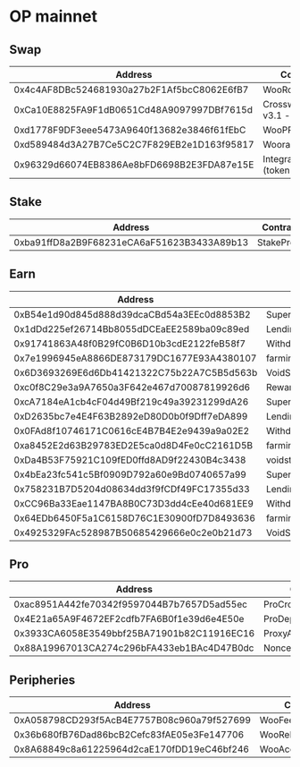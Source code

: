 # OP mainnet

## Swap

<table><thead><tr><th width="461">Address</th><th>Contract</th></tr></thead><tbody><tr><td>0x4c4AF8DBc524681930a27b2F1Af5bcC8062E6fB7</td><td>WooRouterV2 -</td></tr><tr><td>0xCa10E8825FA9F1dB0651Cd48A9097997DBf7615d</td><td>CrosswapRouter v3.1 -</td></tr><tr><td>0xd1778F9DF3eee5473A9640f13682e3846f61fEbC</td><td>WooPPV2 -</td></tr><tr><td>0xd589484d3A27B7Ce5C2C7F829EB2e1D163f95817</td><td>WooracleV2.1 -</td></tr><tr><td>0x96329d66074EB8386Ae8bFD6698B2E3FDA87e15E</td><td>IntegrationHelper (token info) -</td></tr></tbody></table>

## Stake

<table><thead><tr><th width="462">Address</th><th>Contract</th></tr></thead><tbody><tr><td>0xba91ffD8a2B9F68231eCA6aF51623B3433A89b13</td><td>StakeProxy</td></tr></tbody></table>

## Earn

<table><thead><tr><th width="467">Address</th><th>Contract</th></tr></thead><tbody><tr><td>0xB54e1d90d845d888d39dcaCBd54a3EEc0d8853B2</td><td>SuperChargerVault_ETH</td></tr><tr><td>0x1dDd225ef26714Bb8055dDCEaEE2589ba09c89ed</td><td>LendingManager_ETH</td></tr><tr><td>0x91741863A48f0B29fC0B6D10b3cdE2122feB58f7</td><td>WithdrawManager_ETH</td></tr><tr><td>0x7e1996945eA8866DE873179DC1677E93A4380107</td><td>farmingvault_ETH</td></tr><tr><td>0x6D3693269E6d6Db41421322C75b22A7C5B5d563b</td><td>VoidStrategy_ETH</td></tr><tr><td>0xc0f8C29e3a9A7650a3F642e467d70087819926d6</td><td>RewardMasterchef</td></tr><tr><td>0xcA7184eA1cb4cF04d49Bf219c49a39231299dA26</td><td>SuperChargerVault_OP</td></tr><tr><td>0xD2635bc7e4E4F63B2892eD80D0b0f9Dff7eDA899</td><td>LendingManager_OP</td></tr><tr><td>0x0FAd8f10746171C0616cE4B7B4E2e9439a9a02E2</td><td>WithdrawManager_OP</td></tr><tr><td>0xa8452E2d63B29783ED2E5ca0d8D4Fe0cC2161D5B</td><td>farmingvault_OP</td></tr><tr><td>0xDa4B53F75921C109fED0ffd8AD9f22430B4c3438</td><td>voidstrategy_OP</td></tr><tr><td>0x4bEa23fc541c5Bf0909D792a60e9Bd0740657a99</td><td>SuperChargerVault_USDC.e</td></tr><tr><td>0x758231B7D5204d08634dd3f9fCDf49FC17355d33</td><td>LendingManager_USDC.e</td></tr><tr><td>0xCC96Ba33Eae1147BA8B0C73D3dd4cEe40d681EE9</td><td>WithdrawManager_USDC.e</td></tr><tr><td>0x64EDb6450F5a1C6158D76C1E30900fD7D8493636</td><td>farmingvault_USDC.e</td></tr><tr><td>0x4925329FAc528987B50685429666e0c2e0b21d73</td><td>VoidStrategy_USDC.e</td></tr></tbody></table>

## Pro

<table><thead><tr><th width="469">Address</th><th>Contract</th></tr></thead><tbody><tr><td>0xac8951A442fe70342f9597044B7b7657D5ad55ec</td><td>ProCrossChainRouter</td></tr><tr><td>0x4E21a65A9F4672EF2cdfb7FA6B0f1e39d6e4E50e</td><td>ProDepositor</td></tr><tr><td>0x3933CA6058E3549bbf25BA71901b82C11916EC16</td><td>ProxyAdmin</td></tr><tr><td>0x88A19967013CA274c296bFA433eb1BAc4D47B0dc</td><td>NonceCounter</td></tr></tbody></table>

## Peripheries

<table><thead><tr><th width="473">Address</th><th>Contract</th></tr></thead><tbody><tr><td>0xA058798CD293f5AcB4E7757B08c960a79f527699</td><td>WooFeeManager</td></tr><tr><td>0x36b680fB76Dad86bcB2Cefc83fAE05e3Fe147706</td><td>WooRebateManager</td></tr><tr><td>0x8A68849c8a61225964d2caE170fDD19eC46bf246</td><td>WooAccessManager</td></tr></tbody></table>
